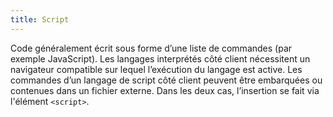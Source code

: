```yaml
---
title: Script
---
```


Code généralement écrit sous forme d’une liste de commandes (par exemple JavaScript). Les langages interprétés côté client nécessitent un navigateur compatible sur lequel l’exécution du langage est active. Les commandes d’un langage de script côté client peuvent être embarquées ou contenues dans un fichier externe. Dans les deux cas, l’insertion se fait via l'élément `<script>`.
